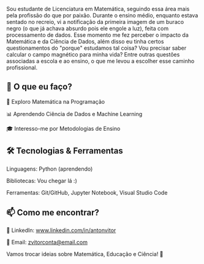 Sou estudante de Licenciatura em Matemática, seguindo essa área mais pela profissão do que por paixão. Durante o ensino médio, enquanto estava sentado no recreio, vi a notificação da primeira imagem de um buraco negro (o que já achava absurdo pois ele engole a luz), feita com processamento de dados. Esse momento me fez perceber o impacto da Matemática e da Ciência de Dados, além disso eu tinha certos questionamentos do "porque" estudamos tal coisa? Vou precisar saber calcular o campo magnético para minha vida? Entre outras questôes associadas a escola e ao ensino, o que me levou a escolher esse caminho profissional.

## 🚀 O que eu faço?


🔢 Exploro Matemática na Programação

📊 Aprendendo Ciência de Dados e Machine Learning

🎓 Interesso-me por Metodologias de Ensino

## 🛠️ Tecnologias & Ferramentas

Linguagens: Python (aprendendo)

Bibliotecas: Vou chegar lá :)

Ferramentas: Git/GitHub, Jupyter Notebook, Visual Studio Code

## 📫 Como me encontrar?

💼 LinkedIn: www.linkedin.com/in/antonvitor

📨 Email: zvitorconta@email.com

Vamos trocar ideias sobre Matemática, Educação e Ciência! 🚀





